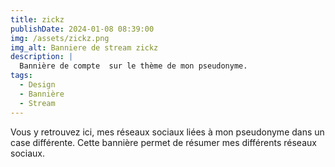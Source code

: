 ```yaml
---
title: zickz
publishDate: 2024-01-08 08:39:00
img: /assets/zickz.png
img_alt: Banniere de stream zickz
description: |
  Bannière de compte  sur le thème de mon pseudonyme.
tags:
  - Design
  - Bannière
  - Stream
---
```


Vous y retrouvez ici, mes réseaux sociaux liées à mon pseudonyme dans un case différente. Cette bannière permet de résumer mes différents réseaux sociaux.